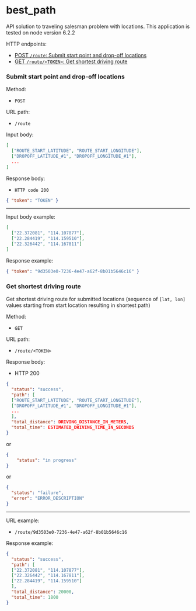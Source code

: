 # best_path
API solution to traveling salesman problem with locations.
This application is tested on node version 6.2.2

HTTP endpoints:

- [POST `/route`: Submit start point and drop-off locations](#submit-start-point-and-drop-off-locations)
- [GET `/route/<TOKEN>`: Get shortest driving route](#get-shortest-driving-route)

### Submit start point and drop-off locations

Method:  
 - `POST`

URL path:  
 - `/route`

Input body:  

```json
[
  ["ROUTE_START_LATITUDE", "ROUTE_START_LONGITUDE"],
  ["DROPOFF_LATITUDE_#1", "DROPOFF_LONGITUDE_#1"],
  ...
]
```

Response body:  
 - `HTTP code 200`  

```json
{ "token": "TOKEN" }
```

---

Input body example:

```json
[
  ["22.372081", "114.107877"],
  ["22.284419", "114.159510"],
  ["22.326442", "114.167811"]
]
```

Response example:

```json
{ "token": "9d3503e0-7236-4e47-a62f-8b01b5646c16" }
```

### Get shortest driving route
Get shortest driving route for submitted locations (sequence of `[lat, lon]` values starting from start location resulting in shortest path)

Method:  
- `GET`

URL path:  
- `/route/<TOKEN>`

Response body:  
- HTTP 200  

```json
{
  "status": "success",
  "path": [
  ["ROUTE_START_LATITUDE", "ROUTE_START_LONGITUDE"],
  ["DROPOFF_LATITUDE_#1", "DROPOFF_LONGITUDE_#1"],
  ...
  ],
  "total_distance": DRIVING_DISTANCE_IN_METERS,
  "total_time": ESTIMATED_DRIVING_TIME_IN_SECONDS
}
```  
or  

```json
{
	"status": "in progress"
}
```
or  

```json
{
  "status": "failure",
  "error": "ERROR_DESCRIPTION"
}
```

---

URL example:  
 - `/route/9d3503e0-7236-4e47-a62f-8b01b5646c16`

Response example:  
```json
{
  "status": "success",
  "path": [
  ["22.372081", "114.107877"],
  ["22.326442", "114.167811"],
  ["22.284419", "114.159510"]
  ],
  "total_distance": 20000,
  "total_time": 1800
}
```
